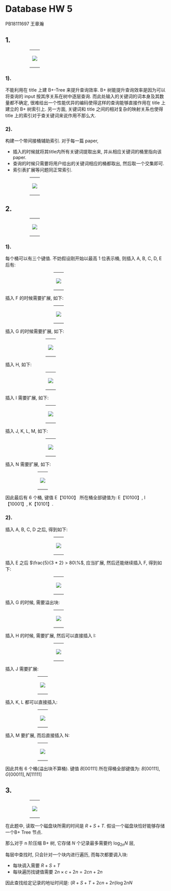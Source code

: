 # Database HW 5

PB18111697 王章瀚

## 1.

<table style='width:70%; text-align:center; margin:auto'>
<tr>
    <td><p><img src='image/1.questions.png'></img></p></td>
</tr>
</table>

### 1).

不能利用在 title 上建 B+-Tree 来提升查询效率. B+ 树能提升查询效率是因为可以将查询的 input 按其序关系在树中逐层查询. 而此处输入的关键词的词本身及其数量都不确定, 很难给出一个性能优异的编码使得这样的查询能够直接作用在 title 上建立的 B+ 树索引上. 另一方面, 关键词和 title 之间的相对复杂的映射关系也使得 title 上的索引对于查关键词来说作用不那么大.

### 2).

构建一个带间接桶辅助索引. 对于每一篇 paper, 
- 插入的时候就将其title内所有关键词提取出来, 并从相应关键词的桶里指向该 paper. 
- 查询的时候只需要将用户给出的关键词相应的桶都取出, 然后取一个交集即可.
- 索引表扩展等问题同正常索引.

<table style='width:70%; text-align:center; margin:auto'>
<tr>
    <td><p><img src='image/1.2.png'></img></p></td>
</tr>
</table>

## 2.

<table style='width:70%; text-align:center; margin:auto'>
<tr>
    <td><p><img src='image/2.questions.png'></img></p></td>
</tr>
</table>

### 1).

每个桶可以有三个键值. 不妨假设刚开始以最高 1 位表示桶, 则插入 A, B, C, D, E 后有:

<table style='width:40%; text-align:center; margin:auto'>
<tr>
    <td><p><img src='image/2.1.abcde.png'></img></p></td>
</tr>
</table>

插入 F 的时候需要扩展, 如下:

<table style='width:40%; text-align:center; margin:auto'>
<tr>
    <td><p><img src='image/2.1.abcdef.png'></img></p></td>
</tr>
</table>

插入 G 的时候需要扩展, 如下:

<table style='width:50%; text-align:center; margin:auto'>
<tr>
    <td><p><img src='image/2.1.abcdefg.png'></img></p></td>
</tr>
</table>

插入 H, 如下:

<table style='width:50%; text-align:center; margin:auto'>
<tr>
    <td><p><img src='image/2.1.abcdefgh.png'></img></p></td>
</tr>
</table>

插入 I 需要扩展, 如下:

<table style='width:50%; text-align:center; margin:auto'>
<tr>
    <td><p><img src='image/2.1.abcdefghi.png'></img></p></td>
</tr>
</table>

插入 J, K, L, M, 如下:

<table style='width:50%; text-align:center; margin:auto'>
<tr>
    <td><p><img src='image/2.1.abcdefghijklm.png'></img></p></td>
</tr>
</table>

插入 N 需要扩展, 如下:

<table style='width:60%; text-align:center; margin:auto'>
<tr>
    <td><p><img src='image/2.1.abcdefghijklmn.png'></img></p></td>
</tr>
</table>

因此最后有 6 个桶, 键值 E【10100】 所在桶全部键值为:  E【10100】, I【10001】, K【10101】.

### 2).

插入 A, B, C, D 之后, 得到如下:

<table style='width:40%; text-align:center; margin:auto'>
<tr>
    <td><p><img src='image/2.2.abcd.png'></img></p></td>
</tr>
</table>

插入 E 之后 $\frac{5}{3 * 2} > 80\%$, 应当扩展, 然后还能继续插入 F, 得到如下:

<table style='width:40%; text-align:center; margin:auto'>
<tr>
    <td><p><img src='image/2.2.abcdef.png'></img></p></td>
</tr>
</table>

插入 G 的时候, 需要溢出块:

<table style='width:40%; text-align:center; margin:auto'>
<tr>
    <td><p><img src='image/2.2.abcdefg.png'></img></p></td>
</tr>
</table>

插入 H 的时候, 需要扩展, 然后可以直接插入 I:

<table style='width:40%; text-align:center; margin:auto'>
<tr>
    <td><p><img src='image/2.2.abcdefghi.png'></img></p></td>
</tr>
</table>

插入 J 需要扩展:

<table style='width:60%; text-align:center; margin:auto'>
<tr>
    <td><p><img src='image/2.2.abcdefghij.png'></img></p></td>
</tr>
</table>

插入 K, L 都可以直接插入:

<table style='width:60%; text-align:center; margin:auto'>
<tr>
    <td><p><img src='image/2.2.abcdefghijklmn.png'></img></p></td>
</tr>
</table>

插入 M 要扩展, 而后直接插入 N:

<table style='width:60%; text-align:center; margin:auto'>
<tr>
    <td><p><img src='image/2.2.abcdefghijklmn.png'></img></p></td>
</tr>
</table>

因此共有 6 个桶(溢出块不算桶). 键值 $B[00111]$ 所在得桶全部键值为: $B[00111], G[00011], N[11111]$

## 3.

<table style='width:70%; text-align:center; margin:auto'>
<tr>
    <td><p><img src='image/3.questions.png'></img></p></td>
</tr>
</table>

在此题中, 读取一个磁盘块所需的时间是 $R+S+T$. 假设一个磁盘块恰好能够存储一个B+ Tree 节点.

那么对于 n 阶压缩 B+ 树, 它存储 $N$ 个记录最多需要约 $\log_{2n} N$ 层,

每层中查找时, 只会针对一个块内进行遍历, 而每次都要调入块:
- 每块调入需要 $R+S+T$
- 每块遍历找键值需要 $2n\times c + 2n=2cn + 2n$

因此查找给定记录的地址时间是: $(R+S+T+2cn + 2n)\log{2n} N$

